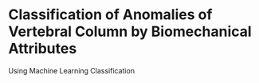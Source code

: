 # Classification of Anomalies of Vertebral Column by Biomechanical Attributes
Using Machine Learning Classification


